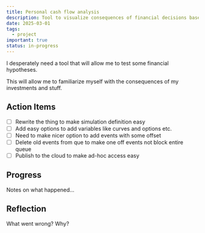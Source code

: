 ```yaml
---
title: Personal cash flow analysis
description: Tool to visualize consequences of financial decisions based on assumptions
date: 2025-03-01
tags:
  - project
important: true
status: in-progress
---
```


I desperately need a tool that will allow me to test some financial hypotheses.

This will allow me to familiarize myself with the consequences of my investments and stuff.

## Action Items

- [ ] Rewrite the thing to make simulation definition easy 
- [ ] Add easy options to add variables like curves and options etc.
- [ ] Need to make nicer option to add events with some offset
- [ ] Delete old events from que to make one off events not block entire queue
- [ ] Publish to the cloud to make ad-hoc access easy

## Progress

Notes on what happened...

## Reflection

What went wrong? Why?
